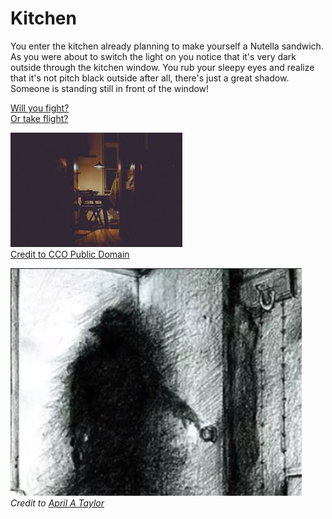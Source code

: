 # Kitchen
You enter the kitchen already planning to make yourself a Nutella sandwich. As you were about to switch the light on you notice that it's very dark outside through the kitchen window. You rub your sleepy eyes and realize that it's not pitch black outside after all, there's just a great shadow. Someone is standing still in front of the window!

[Will you fight?](fight.md)  
[Or take flight?](flight.md)

![Kitchen](images/kitchen.jpeg)  
[Credit to CCO Public Domain](https://pxhere.com/en/photo/183773)

![Shadow](images/shadow.png)  
_Credit to [April A Taylor](https://www.ranker.com/profile-of/april-a-taylor)_